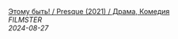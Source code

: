 <!--2024-08-27 08:36:14-->
<div class="yb">
  <a class="nodecor" href="/index.html?filmy/etomu_byt_presque_2021_drama_komediya">
    <img class="preview" data-videoid="qUXN7jwOBLo" src="https://i2.ytimg.com/vi/qUXN7jwOBLo/hqdefault.jpg" align="middle" alt="">
  </a>
  <div class="inlbl text">
    <a class="nodecor" href="/index.html?filmy/etomu_byt_presque_2021_drama_komediya">Этому быть! / Presque (2021) / Драма, Комедия</a><br>
    <i class="smaller2">FILMSTER</i><br>
    <i class="smaller3">2024-08-27</i>
  </div>
</div>
